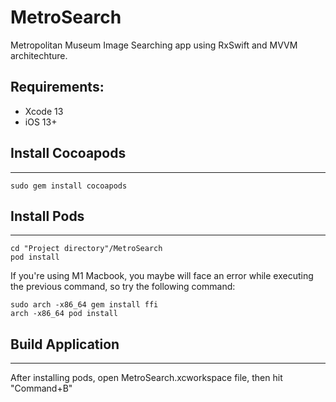 # MetroSearch

Metropolitan Museum Image Searching app using RxSwift and MVVM architechture.

## Requirements:

- Xcode 13
- iOS 13+


## Install Cocoapods
-----------------------------------------
```
sudo gem install cocoapods
```

## Install Pods
-----------------------------------------
```
cd "Project directory"/MetroSearch
pod install
```

If you're using M1 Macbook, you maybe will face an error while executing the previous command, so try the following command:

```
sudo arch -x86_64 gem install ffi
arch -x86_64 pod install 
```

## Build Application
-----------------------------------------

After installing pods, open MetroSearch.xcworkspace file, then hit "Command+B"

